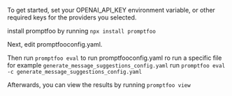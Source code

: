 To get started, set your OPENAI_API_KEY environment variable, or other required keys for the providers you selected.

install promptfoo by running `npx install promptfoo`

Next, edit promptfooconfig.yaml.

Then run `promptfoo eval` to run promptfooconfig.yaml
ro run a specific file for example `generate_message_suggestions_config.yaml` run `promptfoo eval -c generate_message_suggestions_config.yaml`

Afterwards, you can view the results by running `promptfoo view`

